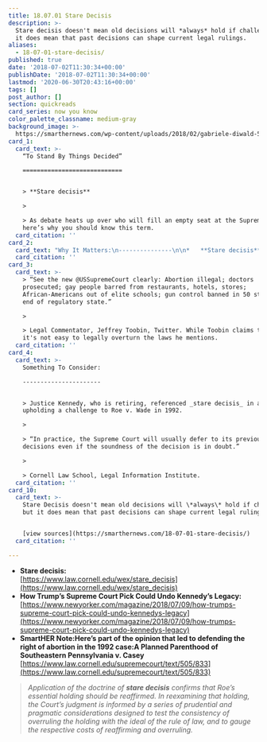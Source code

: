 ```yaml
---
title: 18.07.01 Stare Decisis
description: >-
  Stare decisis doesn't mean old decisions will *always* hold if challenged, but
  it does mean that past decisions can shape current legal rulings.
aliases:
  - 18-07-01-stare-decisis/
published: true
date: '2018-07-02T11:30:34+00:00'
publishDate: '2018-07-02T11:30:34+00:00'
lastmod: '2020-06-30T20:43:16+00:00'
tags: []
post_author: []
section: quickreads
card_series: now you know
color_palette_classname: medium-gray
background_image: >-
  https://smarthernews.com/wp-content/uploads/2018/02/gabriele-diwald-523962-unsplash-360x360.jpg
card_1:
  card_text: >-
    “To Stand By Things Decided”

    ============================


    > **Stare decisis**

    > 

    > As debate heats up over who will fill an empty seat at the Supreme Court,
    here’s why you should know this term.
  card_citation: ''
card_2:
  card_text: "Why It Matters:\n---------------\n\n*   **Stare decisis**_is a legal doctrine of precedent, meaning **past decisions carry weight**.\n*   As President Trump mulls another Supreme Court nomination for the Senate to consider, some predict the appointment of a conservative justice will lead to sweeping changes of current laws."
  card_citation: ''
card_3:
  card_text: >-
    > “See the new @USSupremeCourt clearly: Abortion illegal; doctors
    prosecuted; gay people barred from restaurants, hotels, stores;
    African-Americans out of elite schools; gun control banned in 50 states; the
    end of regulatory state.”

    > 

    > Legal Commentator, Jeffrey Toobin, Twitter. While Toobin claims the above,
    it's not easy to legally overturn the laws he mentions.
  card_citation: ''
card_4:
  card_text: >-
    Something To Consider:

    ----------------------


    > Justice Kennedy, who is retiring, referenced _stare decisis_ in an opinion
    upholding a challenge to Roe v. Wade in 1992.

    > 

    > “In practice, the Supreme Court will usually defer to its previous
    decisions even if the soundness of the decision is in doubt.”

    > 

    > Cornell Law School, Legal Information Institute.
  card_citation: ''
card_10:
  card_text: >-
    Stare Decisis doesn't mean old decisions will \*always\* hold if challenged,
    but it does mean that past decisions can shape current legal rulings.


    [view sources](https://smarthernews.com/18-07-01-stare-decisis/)
  card_citation: ''

---
```

*   **Stare decisis:**  
    [https://www.law.cornell.edu/wex/stare_decisis](https://www.law.cornell.edu/wex/stare_decisis)
*   **How Trump’s Supreme Court Pick Could Undo Kennedy’s Legacy:**   
    [https://www.newyorker.com/magazine/2018/07/09/how-trumps-supreme-court-pick-could-undo-kennedys-legacy](https://www.newyorker.com/magazine/2018/07/09/how-trumps-supreme-court-pick-could-undo-kennedys-legacy)
*   **SmartHER Note:Here’s part of the opinion that led to defending the right of abortion in the 1992 case:A Planned Parenthood of Southeastern Pennsylvania v. Casey**  
    [https://www.law.cornell.edu/supremecourt/text/505/833](https://www.law.cornell.edu/supremecourt/text/505/833)

> _Application of the doctrine of **stare decisis** confirms that Roe’s essential holding should be reaffirmed. In reexamining that holding, the Court’s judgment is informed by a series of prudential and pragmatic considerations designed to test the consistency of overruling the holding with the ideal of the rule of law, and to gauge the respective costs of reaffirming and overruling._